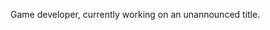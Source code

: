 Game developer, currently working on an unannounced title.

<!---
jenyafio/jenyafio is a ✨ special ✨ repository because its `README.md` (this file) appears on your GitHub profile.
You can click the Preview link to take a look at your changes.
--->
